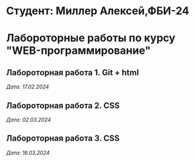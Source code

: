 # Студент: Миллер Алексей,ФБИ-24

# Лабороторные работы по курсу "WEB-программирование"

## Лабороторная работа 1. Git + html

*Дата: 17.02.2024*

## Лабороторная работа 2. CSS

*Дата: 02.03.2024*

## Лабороторная работа 3. CSS

*Дата: 16.03.2024*